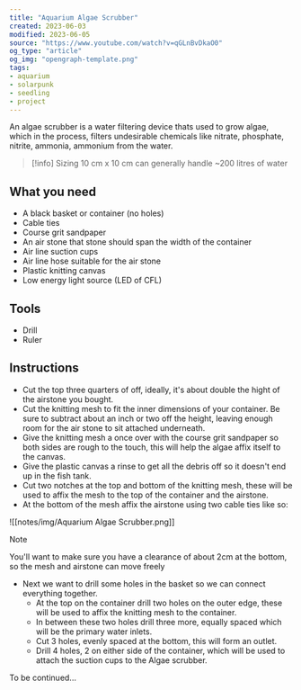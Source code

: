 ```yaml
---
title: "Aquarium Algae Scrubber"
created: 2023-06-03
modified: 2023-06-05
source: "https://www.youtube.com/watch?v=qGLnBvDkaO0"
og_type: "article"
og_img: "opengraph-template.png"
tags:
- aquarium
- solarpunk
- seedling
- project
---
```


An algae scrubber is a water filtering device thats used to grow algae, which in the process, filters undesirable chemicals like nitrate, phosphate, nitrite, ammonia, ammonium from the water.

> [!info] Sizing
> 10 cm x 10 cm can generally handle ~200 litres of water

## What you need

- A black basket or container (no holes)
- Cable ties
- Course grit sandpaper
- An air stone that stone should span the width of the container
- Air line suction cups
- Air line hose suitable for the air stone
- Plastic knitting canvas
- Low energy light source (LED of CFL)

## Tools

- Drill
- Ruler

## Instructions

- Cut the top three quarters of off, ideally, it's about double the hight of the airstone you bought.
- Cut the knitting mesh to fit the inner dimensions of your container. Be sure to subtract about an inch or two off the height, leaving enough room for the air stone to sit attached underneath.
- Give the knitting mesh a once over with the course grit sandpaper so both sides are rough to the touch, this will help the algae affix itself to the canvas.
- Give the plastic canvas a rinse to get all the debris off so it doesn't end up in the fish tank.
- Cut two notches at the top and bottom of the knitting mesh, these will be used to affix the mesh to the top of the container and the airstone.
- At the bottom of the mesh affix the airstone using two cable ties like so:

![[notes/img/Aquarium Algae Scrubber.png]]

> [!note]
> You'll want to make sure you have a clearance of about 2cm at the bottom, so the mesh and airstone can move freely

- Next we want to drill some holes in the basket so we can connect everything together.
	- At the top on the container drill two holes on the outer edge, these will be used to affix the knitting mesh to the container.
	- In between these two holes drill three more, equally spaced which will be the primary water inlets.
	- Cut 3 holes, evenly spaced at the bottom, this will form an outlet.
	- Drill 4 holes, 2 on either side of the container, which will be used to attach the suction cups to the Algae scrubber.

To be continued...